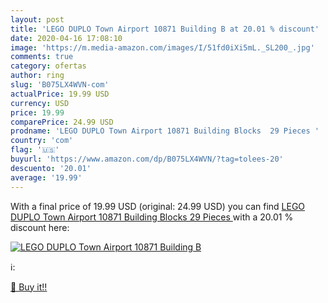 ```yaml
---
layout: post
title: 'LEGO DUPLO Town Airport 10871 Building B at 20.01 % discount'
date: 2020-04-16 17:08:10
image: 'https://m.media-amazon.com/images/I/51fd0iXi5mL._SL200_.jpg'
comments: true
category: ofertas
author: ring
slug: 'B075LX4WVN-com'
actualPrice: 19.99 USD
currency: USD
price: 19.99
comparePrice: 24.99 USD
prodname: 'LEGO DUPLO Town Airport 10871 Building Blocks  29 Pieces '
country: 'com'
flag: '🇺🇸'
buyurl: 'https://www.amazon.com/dp/B075LX4WVN/?tag=tolees-20'
descuento: '20.01'
average: '19.99'
---
```


With a final price of 19.99 USD (original: 24.99 USD) you can find [LEGO DUPLO Town Airport 10871 Building Blocks  29 Pieces ](https://www.amazon.com/dp/B075LX4WVN/?tag=tolees-20) with a  20.01 % discount here:

[![LEGO DUPLO Town Airport 10871 Building B](https://m.media-amazon.com/images/I/51fd0iXi5mL._SL200_.jpg)](https://www.amazon.com/dp/B075LX4WVN/?tag=tolees-20)

ℹ️:


[🛒 Buy it!!](https://www.amazon.com/dp/B075LX4WVN/?tag=tolees-20)
